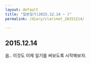 ```yaml
---
layout: default
title: "일본일기(2015.12.14 ~ )"
permalink: /diary/clarinet_20151214/

---
```



## 2015.12.14
음.. 이것도 이제 일기를 써보도록 시작해보자.
